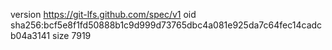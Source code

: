 version https://git-lfs.github.com/spec/v1
oid sha256:bcf5e8f1fd50888b1c9d999d73765dbc4a081e925da7c64fec14cadcb04a3141
size 7919
